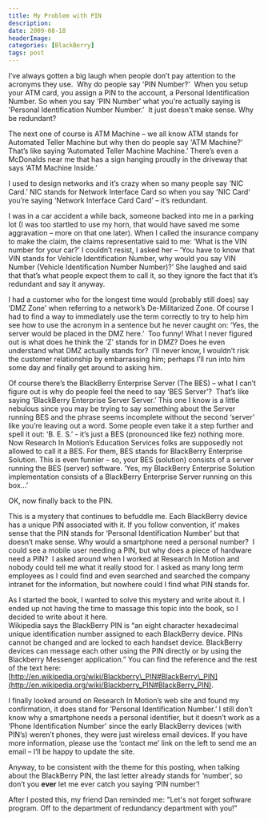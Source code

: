 ```yaml
---
title: My Problem with PIN
description: 
date: 2009-08-18
headerImage: 
categories: [BlackBerry]
tags: post
---
```


I’ve always gotten a big laugh when people don’t pay attention to the acronyms they use.  Why do people say 'PIN Number?'  When you setup your ATM card, you assign a PIN to the account, a Personal Identification Number. So when you say 'PIN Number' what you're actually saying is 'Personal Identification Number Number.'  It just doesn't make sense. Why be redundant?

The next one of course is ATM Machine – we all know ATM stands for Automated Teller Machine but why then do people say 'ATM Machine?'  That’s like saying ‘Automated Teller Machine Machine.’ There’s even a McDonalds near me that has a sign hanging proudly in the driveway that says ‘ATM Machine Inside.’

I used to design networks and it’s crazy when so many people say ‘NIC Card.’ NIC stands for Network Interface Card so when you say 'NIC Card' you’re saying ‘Network Interface Card Card’ – it’s redundant.

I was in a car accident a while back, someone backed into me in a parking lot (I was too startled to use my horn, that would have saved me some aggravation – more on that one later). When I called the insurance company to make the claim, the claims representative said to me: ‘What is the VIN number for your car?’ I couldn’t resist, I asked her – ‘You have to know that VIN stands for Vehicle Identification Number, why would you say VIN Number (Vehicle Identification Number Number)?’ She laughed and said that that’s what people expect them to call it, so they ignore the fact that it’s redundant and say it anyway.

I had a customer who for the longest time would (probably still does) say ‘DMZ Zone’ when referring to a network’s De-Militarized Zone. Of course I had to find a way to immediately use the term correctly to try to help him see how to use the acronym in a sentence but he never caught on: ‘Yes, the server would be placed in the DMZ here.’  Too funny! What I never figured out is what does he think the ‘Z’ stands for in DMZ? Does he even understand what DMZ actually stands for?  I’ll never know, I wouldn’t risk the customer relationship by embarrassing him; perhaps I’ll run into him some day and finally get around to asking him.

Of course there’s the BlackBerry Enterprise Server (The BES) – what I can’t figure out is why do people feel the need to say ‘BES Server’?  That’s like saying ‘BlackBerry Enterprise Server Server.’ This one I know is a little nebulous since you may be trying to say something about the Server running BES and the phrase seems incomplete without the second ‘server’ like you’re leaving out a word. Some people even take it a step further and spell it out: ‘B. E. S.’ - it’s just a BES (pronounced like fez) nothing more. Now Research In Motion’s Education Services folks are supposedly not allowed to call it a BES. For them, BES stands for BlackBerry Enterprise Solution. This is even funnier – so, your BES (solution) consists of a server running the BES (server) software. ‘Yes, my BlackBerry Enterprise Solution implementation consists of a BlackBerry Enterprise Server running on this box…’

OK, now finally back to the PIN.

This is a mystery that continues to befuddle me. Each BlackBerry device has a unique PIN associated with it. If you follow convention, it’ makes sense that the PIN stands for ‘Personal Identification Number’ but that doesn’t make sense. Why would a smartphone need a personal number?  I could see a mobile user needing a PIN, but why does a piece of hardware need a PIN?  I asked around when I worked at Research In Motion and nobody could tell me what it really stood for. I asked as many long term employees as I could find and even searched and searched the company intranet for the information, but nowhere could I find what PIN stands for.

As I started the book, I wanted to solve this mystery and write about it. I ended up not having the time to massage this topic into the book, so I decided to write about it here.  
Wikipedia says the BlackBerry PIN is “an eight character hexadecimal unique identification number assigned to each BlackBerry device. PINs cannot be changed and are locked to each handset device. BlackBerry devices can message each other using the PIN directly or by using the Blackberry Messenger application.” You can find the reference and the rest of the text here: [http://en.wikipedia.org/wiki/Blackberry\_PIN#BlackBerry\_PIN](http://en.wikipedia.org/wiki/Blackberry_PIN#BlackBerry_PIN).

I finally looked around on Research In Motion’s web site and found my confirmation, it does stand for ‘Personal Identification Number.’ I still don’t know why a smartphone needs a personal identifier, but it doesn’t work as a ‘Phone Identification Number’ since the early BlackBerry devices (with PIN’s) weren’t phones, they were just wireless email devices. If you have more information, please use the ‘contact me’ link on the left to send me an email – I’ll be happy to update the site.

Anyway, to be consistent with the theme for this posting, when talking about the BlackBerry PIN, the last letter already stands for ‘number’, so don’t you **ever** let me ever catch you saying ‘PIN number’!

After I posted this, my friend Dan reminded me: "Let's not forget software program. Off to the department of redundancy department with you!"